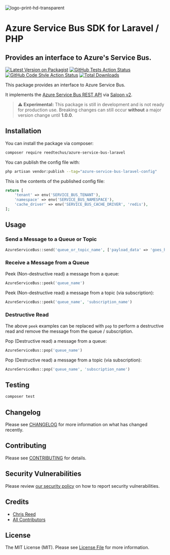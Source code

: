 ![logo-print-hd-transparent](https://user-images.githubusercontent.com/77644584/200294033-8c4d0980-56ba-4443-96f0-9dde0753a4df.png)

# Azure Service Bus SDK for Laravel / PHP

## Provides an interface to Azure's Service Bus.

[![Latest Version on Packagist](https://img.shields.io/packagist/v/reedtechus/azure-service-bus-laravel.svg?style=flat-square)](https://packagist.org/packages/reedtechus/azure-service-bus-laravel)
[![GitHub Tests Action Status](https://img.shields.io/github/actions/workflow/status/reedtechus/azure-service-bus-laravel/run-tests.yml?branch=main&label=tests&style=flat-square)](https://github.com/reedtechus/azure-service-bus-laravel/actions?query=workflow%3Arun-tests+branch%3Amain)
[![GitHub Code Style Action Status](https://img.shields.io/github/actions/workflow/status/reedtechus/azure-service-bus-laravel/fix-php-code-style-issues.yml?branch=main&label=code%20style&style=flat-square)](https://github.com/reedtechus/azure-service-bus-laravel/actions?query=workflow%3A"Fix+PHP+code+style+issues"+branch%3Amain)
[![Total Downloads](https://img.shields.io/packagist/dt/reedtechus/azure-service-bus-laravel.svg?style=flat-square)](https://packagist.org/packages/reedtechus/azure-service-bus-laravel)

This package provides an interface to Azure Service Bus.

It implements the [Azure Service Bus REST API](https://docs.microsoft.com/en-us/rest/api/servicebus/) via [Saloon v2](https://github.com/Sammyjo20/Saloon/tree/v2).

> :warning: **Experimental:** This package is still in development and is not ready for production use.
> Breaking changes can still occur **without** a major version change until **1.0.0**.

## Installation

You can install the package via composer:

```bash
composer require reedtechus/azure-service-bus-laravel
```

<!-- You can publish and run the migrations with:

```bash
php artisan vendor:publish --tag="azure-service-bus-laravel-migrations"
php artisan migrate
``` -->

You can publish the config file with:

```bash
php artisan vendor:publish --tag="azure-service-bus-laravel-config"
```

This is the contents of the published config file:

```php
return [
	'tenant' => env('SERVICE_BUS_TENANT'),
	'namespace' => env('SERVICE_BUS_NAMESPACE'),
	'cache_driver' => env('SERVICE_BUS_CACHE_DRIVER', 'redis'),
];
```

<!-- Optionally, you can publish the views using

```bash
php artisan vendor:publish --tag="azure-service-bus-laravel-views"
``` -->

## Usage

### Send a Message to a Queue or Topic

```php
AzureServiceBus::send('queue_or_topic_name', ['payload_data' => 'goes_here'])
```

### Receive a Message from a Queue

Peek (Non-destructive read) a message from a queue:

```php
AzureServiceBus::peek('queue_name')
```

Peek (Non-destructive read) a message from a topic (via subscription):

```php
AzureServiceBus::peek('queue_name', 'subscription_name')
```

### Destructive Read

The above `peek` examples can be replaced with `pop` to perform a destructive read and remove the message from the queue / subscription.

Pop (Destructive read) a message from a queue:

```php
AzureServiceBus::pop('queue_name')
```

Pop (Destructive read) a message from a topic (via subscription):

```php
AzureServiceBus::pop('queue_name', 'subscription_name')
```

## Testing

```bash
composer test
```

## Changelog

Please see [CHANGELOG](CHANGELOG.md) for more information on what has changed recently.

## Contributing

Please see [CONTRIBUTING](CONTRIBUTING.md) for details.

## Security Vulnerabilities

Please review [our security policy](../../security/policy) on how to report security vulnerabilities.

## Credits

-   [Chris Reed](https://github.com/chrisreedio)
-   [All Contributors](../../contributors)

## License

The MIT License (MIT). Please see [License File](LICENSE.md) for more information.
